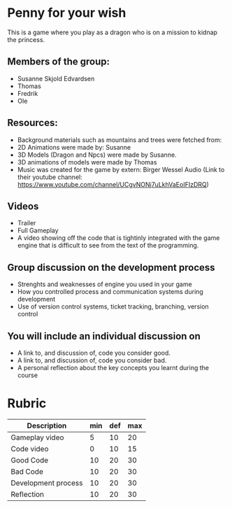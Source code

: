 # Penny for your wish

This is a game where you play as a dragon who is on a mission to kidnap the princess.

## Members of the group:
 - Susanne Skjold Edvardsen
 - Thomas
 - Fredrik
 - Ole

## Resources:
 - Background materials such as mountains and trees were fetched from:
 - 2D Animations were made by: Susanne
 - 3D Models (Dragon and Npcs) were made by Susanne.
 - 3D animations of models were made by Thomas
 - Music was created for the game by extern: Birger Wessel Audio (Link to their youtube channel: https://www.youtube.com/channel/UCgvNONj7uLkhVaEoIFIzDRQ) 
 
 ## Videos
 - Trailer
 - Full Gameplay 
 - A video showing off the code that is tightinly integrated with the game engine that is difficult to see from the text of the programming.
 
 ## Group discussion on the development process

- Strenghts and weaknesses of engine you used in your game
- How you controlled process and communication systems during development
- Use of version control systems, ticket tracking, branching, version control
 
## You will include an individual discussion on

- A link to, and discussion of, code you consider good.
- A link to, and discussion of, code you consider bad.
- A personal reflection about the key concepts you learnt during the course

# Rubric

|Description | min | def | max |
|----|----|----|----|
|Gameplay video | 5 | 10 | 20 |
|Code video | 0 | 10 | 15 |
|Good Code  | 10 | 20 | 30 |
|Bad Code | 10 | 20 | 30 |
|Development process | 10 | 20 | 30 |
|Reflection | 10 | 20 | 30 |
